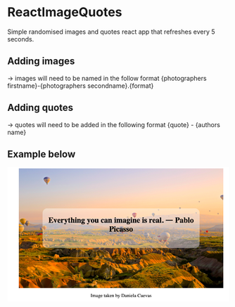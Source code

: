 # ReactImageQuotes

Simple randomised images and quotes react app that refreshes every 5 seconds.

## Adding images
 -> images will need to be named in the follow format {photographers firstname}-{photographers secondname}.{format}
## Adding quotes
 -> quotes will need to be added in the following format {quote} - {authors name}
 
## Example below

 ![Image of Example](https://github.com/bernadette29/ReactImageQuotes/blob/master/Images/example.png)
